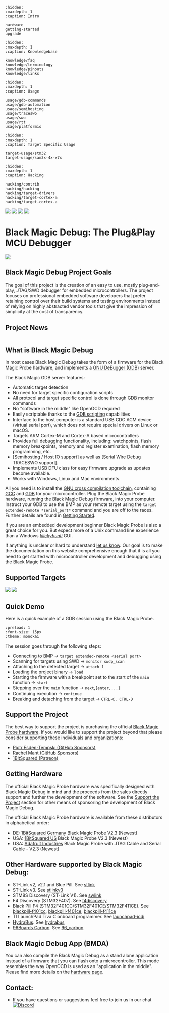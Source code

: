<!-- Black Magic Debug documentation master file, created by
   sphinx-quickstart on Fri Jul  1 21:16:13 2022.
   You can adapt this file completely to your liking, but it should at least
   contain the root `toctree` directive.
-->

```{toctree}
:hidden:
:maxdepth: 1
:caption: Intro

hardware
getting-started
upgrade
```

```{toctree}
:hidden:
:maxdepth: 1
:caption: Knowledgebase

knowledge/faq
knowledge/terminology
knowledge/pinouts
knowledge/links
```

```{toctree}
:hidden:
:maxdepth: 1
:caption: Usage

usage/gdb-commands
usage/gdb-automation
usage/semihosting
usage/traceswo
usage/swo
usage/rtt
usage/platformio
```

```{toctree}
:hidden:
:maxdepth: 1
:caption: Target Specific Usage

target-usage/stm32
target-usage/sam3x-4x-x7x
```


```{toctree}
:hidden:
:maxdepth: 1
:caption: Hacking

hacking/contrib
hacking/hacking
hacking/target-drivers
hacking/target-cortex-m
hacking/target-cortex-a
```

[![](https://img.shields.io/github/v/release/blackmagic-debug/blackmagic.svg?logo=github)](https://github.com/blackmagic-debug/blackmagic/releases)
[![](https://github.com/blackmagic-debug/blackmagic/actions/workflows/build-and-upload.yml/badge.svg)](https://github.com/blackmagic-debug/blackmagic/actions/workflows/build-and-upload.yml)
[![](https://img.shields.io/github/stars/blackmagic-debug/blackmagic?logo=GitHub)](https://github.com/blackmagic-debug/blackmagic/stargazers)
[![](https://img.shields.io/discord/613131135903596547?logo=discord)](https://discord.gg/P7FYThy)

# Black Magic Debug: The Plug&Play MCU Debugger

![](_assets/bmp_v2_3b_iso.jpg)

## Black Magic Debug Project Goals
The goal of this project is the creation of an easy to use, mostly plug-and-play, JTAG/SWD debugger for embedded microcontrollers. The project focuses on professional embedded software developers that prefer retaining control over their build systems and testing environments instead of relying on highly abstracted vendor tools that give the impression of simplicity at the cost of transparency.

## Project News
```{postlist} 10

```

## What is Black Magic Debug

In most cases Black Magic Debug takes the form of a firmware for the Black Magic Probe hardware, and implements a [GNU DeBugger (GDB)](https://www.sourceware.org/gdb/) server.

The Black Magic GDB server features:
* Automatic target detection
* No need for target specific configuration scripts
* All protocol and target specific control is done through GDB monitor commands
* No "software in the middle" like OpenOCD required
* Easily scriptable thanks to the [GDB scripting](https://sourceware.org/gdb/onlinedocs/gdb/Command-Files.html) capabilities
* Interface to the host computer is a standard USB CDC ACM device (virtual serial port), which does not require special drivers on Linux or macOS.
* Targets ARM Cortex-M and Cortex-A based microcontrollers
* Provides full debugging functionality, including: watchpoints, flash memory breakpoints, memory and register examination, flash memory programming, etc.
* [Semihosting / Host IO support] as well as [Serial Wire Debug TRACESWO support].
* Implements USB DFU class for easy firmware upgrade as updates become available.
* Works with Windows, Linux and Mac environments.

All you need is to install the [GNU cross compilation toolchain](https://en.wikipedia.org/wiki/Cross_compiler), containing [GCC](https://gcc.gnu.org/) and [GDB](https://www.sourceware.org/gdb/) for your microcontroller. Plug the Black Magic Probe hardware, running the Black Magic Debug firmware, into your computer. Instruct your GDB to use the BMP as your remote target using the `target extended-remote *serial_port*` command and you are off to the races. Further details are found in [Getting Started](getting-started.md).

If you are an embedded development beginner Black Magic Probe is also a great choice for you. But expect more of a Unix command line experience than a Windows [*klickybunti*](https://www.urbandictionary.com/define.php?term=klickibunti) GUI.

If anything is unclear or hard to understand [let us know](index.md#contact). Our goal is to make the documentation on this website comprehensive enough that it is all you need to get started with microcontroller development and debugging using the Black Magic Probe.

## Supported Targets

[![](_assets/bmpm_ARM_Cortex-M_targets-2021-12.png)](_assets/bmpm_ARM_Cortex-M_targets-2021-12.png)
[![](_assets/bmpm_ARM_Cortex-A_alpha_targets.png)](_assets/bmpm_ARM_Cortex-A_alpha_targets.png)

## Quick Demo

Here is a quick example of a GDB session using the Black Magic Probe.

```{asciinema} _assets/bmp_demo.cast
:preload: 1
:font-size: 15px
:theme: monokai
```

The session goes through the following steps:
* Connecting to BMP -> `target extended-remote <serial port>`
* Scanning for targets using SWD -> `monitor swdp_scan`
* Attaching to the detected target -> `attach 1`
* Loading the project binary -> `load`
* Starting the firmware with a breakpoint set to the start of the `main` function -> `start`
* Stepping over the `main` function -> `next`,`[enter,...]`
* Continuing execution -> `continue`
* Breaking and detaching from the target -> `CTRL-C, CTRL-D`

## Support the Project

The best way to support the project is purchasing the official [Black Magic Probe hardware](#getting-hardware). If you would like to support the project beyond that please consider supporting these individuals and organizations:
* [Piotr Esden-Tempski (GitHub Sponsors)](https://github.com/sponsors/esden)
* [Rachel Mant (GitHub Sponsors)](https://github.com/sponsors/dragonmux)
* [1BitSquared (Patreon)](https://www.patreon.com/1bitsquared)

## Getting Hardware

The official Black Magic Probe hardware was specifically designed with Black Magic Debug in mind and the proceeds from the sales directly support and further the development of the software. See the [Support the Project](#support-the-project) section for other means of sponsoring the development of Black Magic Debug.

The official Black Magic Probe hardware is available from these distributors in alphabetical order:
 * DE: [1BitSquared Germany](http://1bitsquared.de/products/black-magic-probe) Black Magic Probe V2.3 (Newest)
 * USA: [1BitSquared US](http://1bitsquared.com/collections/frontpage/products/black-magic-probe) Black Magic Probe V2.3 (Newest)
 * USA: [Adafruit Industries](https://www.adafruit.com/product/3839) Black Magic Probe with JTAG Cable and Serial Cable - V2.3 (Newest)

## Other Hardware supported by Black Magic Debug:

 * ST-Link v2, v2.1 and Blue Pill. See [stlink](https://github.com/blackmagic-debug/blackmagic/tree/master/src/platforms/stlink)
 * ST-Link v3. See [stlinkv3](https://github.com/blackmagic-debug/blackmagic/tree/main/src/platforms/stlinkv3) 
 * STM8S Discovery (ST-Link V1). See [swlink](https://github.com/blackmagic-debug/blackmagic/tree/main/src/platforms/swlink)
 * F4 Discovery (STM32F407). See [f4discovery](https://github.com/blackmagic-debug/blackmagic/tree/main/src/platforms/f4discovery)
 * Black Pill F4 (STM32F401CC/STM32F401CE/STM32F411CE). See [blackpill-f401cc](https://github.com/blackmagic-debug/blackmagic/tree/main/src/platforms/blackpill-f401cc), [blackpill-f401ce](https://github.com/blackmagic-debug/blackmagic/tree/main/src/platforms/blackpill-f401ce), [blackpill-f411ce](https://github.com/blackmagic-debug/blackmagic/tree/main/src/platforms/blackpill-f411ce)
 * TI LaunchPad Tiva C onboard programmer. See [launchpad-icdi](https://github.com/blackmagic-debug/blackmagic/tree/main/src/platforms/launchpad-icdi)
 * [HydraBus](https://hydrabus.com/). See [hydrabus](https://github.com/blackmagic-debug/blackmagic/tree/main/src/platforms/hydrabus)
 * [96Boards Carbon](https://www.96boards.org/product/carbon/). See [96_carbon](https://github.com/blackmagic-debug/blackmagic/tree/main/src/platforms/96b_carbon)

## Black Magic Debug App (BMDA)

You can also compile the Black Magic Debug as a stand alone application instead of a firmware that you can flash onto a microcontroller. This mode resembles the way OpenOCD is used as an "application in the middle". Please find more details on the [hardware page](hardware.md#black-magic-debug-app).

## Contact:
* If you have questions or suggestions feel free to join us in our chat [![Discord](https://img.shields.io/discord/613131135903596547?logo=discord)](https://discord.gg/P7FYThy)

